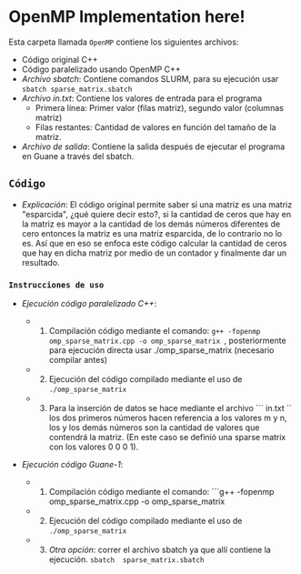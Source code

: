 # OpenMP Implementation here!

Esta carpeta llamada ```OpenMP``` contiene los siguientes archivos:
- Código original C++
- Código paralelizado usando OpenMP C++
- *Archivo sbatch*: Contiene comandos SLURM, para su ejecución usar ``` sbatch sparse_matrix.sbatch ```
- *Archivo in.txt*: Contiene los valores de entrada para el programa
    - Primera línea: Primer valor (filas matriz), segundo valor (columnas matriz)
    - Filas restantes: Cantidad de valores en función del tamaño de la matriz.
- *Archivo de salida*: Contiene la salida después de ejecutar el programa en Guane a través del sbatch. 

## ```Código```

- *Explicación*: El código original permite saber si una matriz es una matriz "esparcida", ¿qué quiere decir esto?, 
si la cantidad de ceros que hay en la matriz es mayor a la cantidad de los demás números diferentes de cero
entonces la matriz es una matriz esparcida, de lo contrario no lo es. Así que en eso se enfoca este código
calcular la cantidad de ceros que hay en dicha matriz por medio de un contador y finalmente dar un resultado.

### ```Instrucciones de uso```

- *Ejecución código paralelizado C++*:
    - 1. Compilación código mediante el comando: ```g++ -fopenmp omp_sparse_matrix.cpp -o omp_sparse_matrix ```, posteriormente para ejecución directa usar ./omp_sparse_matrix (necesario compilar antes)
    - 2. Ejecución del código compilado mediante el uso de ```./omp_sparse_matrix ```
    - 3. Para la inserción de datos se hace mediante el archivo ``` in.txt `` los dos primeros números hacen referencia a los valores m y n, los y los demás números son la cantidad de valores que contendrá la matriz. (En este caso se definió una sparse matrix con los valores 0 0 0 1).

- *Ejecución código Guane-1*:
    - 1. Compilación código mediante el comando: ```g++ -fopenmp omp_sparse_matrix.cpp -o omp_sparse_matrix
    - 2. Ejecución del código compilado mediante el uso de ```./omp_sparse_matrix ```
    - 3. *Otra opción*: correr el archivo sbatch ya que allí contiene la ejecución. ``` sbatch  sparse_matrix.sbatch ```



